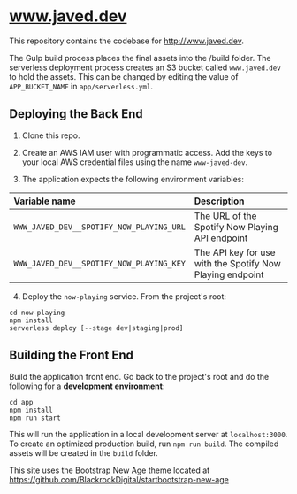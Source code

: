 # www.javed.dev

This repository contains the codebase for http://www.javed.dev.

The Gulp build process places the final assets into the /build folder. The serverless deployment process creates an S3 bucket called `www.javed.dev` to hold the assets. This can be changed by editing the value of `APP_BUCKET_NAME` in `app/serverless.yml`.

## Deploying the Back End
1. Clone this repo.

2. Create an AWS IAM user with programmatic access. Add the keys to your local AWS credential files using the name `www-javed-dev`.

3. The application expects the following environment variables:

| Variable name | Description |
| :--- | :--- |
| `WWW_JAVED_DEV__SPOTIFY_NOW_PLAYING_URL` | The URL of the Spotify Now Playing API endpoint |
| `WWW_JAVED_DEV__SPOTIFY_NOW_PLAYING_KEY` | The API key for use with the Spotify Now Playing endpoint |

4. Deploy the `now-playing` service. From the project's root:
```
cd now-playing
npm install
serverless deploy [--stage dev|staging|prod]
```

## Building the Front End
Build the application front end. Go back to the project's root and do the following for a **development environment**:
```
cd app
npm install
npm run start
```
This will run the application in a local development server at `localhost:3000`. To create an optimized production build, run `npm run build`. The compiled assets will be created in the `build` folder.

This site uses the Bootstrap New Age theme located at https://github.com/BlackrockDigital/startbootstrap-new-age